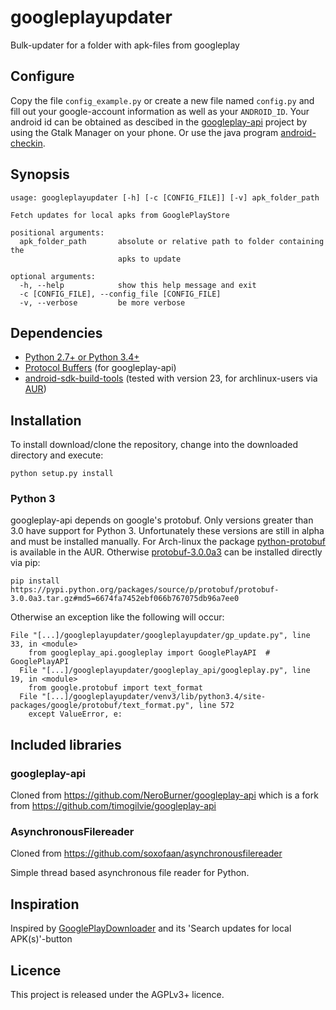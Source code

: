 # googleplayupdater
Bulk-updater for a folder with apk-files from googleplay

## Configure
Copy the file `config_example.py` or create a new file named `config.py` and fill out your google-account information as well as your `ANDROID_ID`. Your android id can be obtained as descibed in the [googleplay-api](https://github.com/NeroBurner/googleplay-api#requirements) project by using the Gtalk Manager on your phone. Or use the java program [android-checkin](https://github.com/nviennot/android-checkin).

## Synopsis
```
usage: googleplayupdater [-h] [-c [CONFIG_FILE]] [-v] apk_folder_path

Fetch updates for local apks from GooglePlayStore

positional arguments:
  apk_folder_path       absolute or relative path to folder containing the
                        apks to update

optional arguments:
  -h, --help            show this help message and exit
  -c [CONFIG_FILE], --config_file [CONFIG_FILE]
  -v, --verbose         be more verbose
```

## Dependencies
* [Python 2.7+ or Python 3.4+](http://www.python.org)
* [Protocol Buffers](http://code.google.com/p/protobuf/) (for googleplay-api)
* [android-sdk-build-tools](https://developer.android.com/tools/revisions/build-tools.html)
  (tested with version 23, for archlinux-users via [AUR](https://aur4.archlinux.org/packages/android-sdk-build-tools/))

## Installation
To install download/clone the repository, change into the downloaded directory and execute:
```
python setup.py install
```

### Python 3
googleplay-api depends on google's protobuf. Only versions greater than 3.0 have support for Python 3. Unfortunately these versions are still in alpha and must be installed manually.
For Arch-linux the package [python-protobuf](https://aur4.archlinux.org/packages/python-protobuf/) is available in the AUR. Otherwise [protobuf-3.0.0a3](https://pypi.python.org/pypi/protobuf/3.0.0a3) can be installed directly via pip:
```
pip install https://pypi.python.org/packages/source/p/protobuf/protobuf-3.0.0a3.tar.gz#md5=6674fa7452ebf066b767075db96a7ee0
```


Otherwise an exception like the following will occur:
```
File "[...]/googleplayupdater/googleplayupdater/gp_update.py", line 33, in <module>
    from googleplay_api.googleplay import GooglePlayAPI  # GooglePlayAPI
  File "[...]/googleplayupdater/googleplay_api/googleplay.py", line 19, in <module>
    from google.protobuf import text_format
  File "[...]/googleplayupdater/venv3/lib/python3.4/site-packages/google/protobuf/text_format.py", line 572
    except ValueError, e:
```

## Included libraries

### googleplay-api
Cloned from https://github.com/NeroBurner/googleplay-api which is a fork from https://github.com/timogilvie/googleplay-api

### AsynchronousFilereader
Cloned from https://github.com/soxofaan/asynchronousfilereader

Simple thread based asynchronous file reader for Python.

## Inspiration

Inspired by [GooglePlayDownloader](http://codingteam.net/project/googleplaydownloader) and its 'Search updates for local APK(s)'-button 

## Licence
This project is released under the AGPLv3+ licence.


